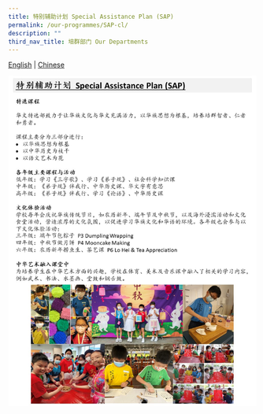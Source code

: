 ```yaml
---
title: 特别辅助计划 Special Assistance Plan (SAP)
permalink: /our-programmes/SAP-cl/
description: ""
third_nav_title: 培群部门 Our Departments
---
```




[English](/our-programme-hidden/SAP-el/) | [Chinese](/our-programmes/SAP-cl/)

![特别辅助计划 Special Assistance Plan (SAP)](/images/Our%20Programmes/SAP%20CL.jpg)